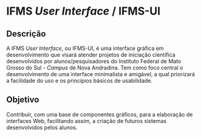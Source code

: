 <h1>IFMS <i>User Interface</i> / IFMS-UI</h1>
<h2>Descrição</h2>
<p>A IFMS <i>User Interface</i>, ou IFMS-UI, é uma interface gráfica em desenvolvimento que visará atender projetos de 
iniciação científica desenvolvidos por alunos/pesquisadores do Instituto Federal de Mato Grosso do Sul - <i>Campus</i> de Nova 
Andradina. Tem como foco central o desenvolvimento de uma interface minimalista e amigável, a qual priorizará a
facilidade do uso e os princípios básicos de usabilidade.</p>
<h2>Objetivo</h2>
<p>Contribuir, com uma base de componentes gráficos, para a elaboração de interfaces Web, facilitando assim, a criação 
de futuros sistemas desenvolvidos pelos alunos.</p>

